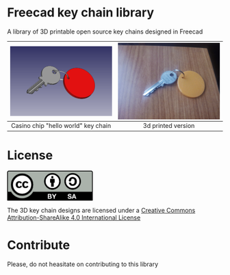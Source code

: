 # Freecad key chain library
A library of 3D printable open source key chains designed in Freecad

<img src="gallery/casino-chip-key-chain-2.png" width="300" align="center"> | <img src="gallery/casino-chip-key-chain-3.jpg" width="300" align="center">
:-------------: | :-------------:
Casino chip "hello world" key chain | 3d printed version 

# License 

<img src="by-sa.png" width="200" align = "center">

The 3D key chain designs are licensed under a [Creative Commons Attribution-ShareAlike 4.0 International License](http://creativecommons.org/licenses/by-sa/4.0/)

# Contribute

  Please, do not heasitate on contributing to this library
